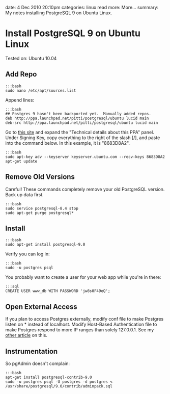 date: 4 Dec 2010 20:10pm
categories: linux
read more: More&#8230;
summary: My notes installing PostgreSQL 9 on Ubuntu Linux.

# Install PostgreSQL 9 on Ubuntu Linux

Tested on: Ubuntu 10.04

## Add Repo

    :::bash
    sudo nano /etc/apt/sources.list

Append lines:

    :::bash
    ## Postgres 9 hasn't been backported yet.  Manually added repos.
    deb http://ppa.launchpad.net/pitti/postgresql/ubuntu lucid main 
    deb-src http://ppa.launchpad.net/pitti/postgresql/ubuntu lucid main

Go to [this site](https://launchpad.net/~pitti/+archive/postgresql) and expand the "Technical details about this PPA" panel.  Under Signing Key, copy everything to the right of the slash \[/\], and paste into the command below.  In this example, it is "8683D8A2".

    :::bash
    sudo apt-key adv --keyserver keyserver.ubuntu.com --recv-keys 8683D8A2
    apt-get update

## Remove Old Versions

Careful!  These commands completely remove your old PostgreSQL version.  Back up data first.

    :::bash
    sudo service postgresql-8.4 stop
    sudo apt-get purge postgresql*

## Install

    :::bash
    sudo apt-get install postgresql-9.0

Verify you can log in:

    :::bash
    sudo -u postgres psql

You probably want to create a user for your web app while you're in there:

    :::sql
    CREATE USER www_db WITH PASSWORD 'jw8s0F49eQ';

## Open External Access

If you plan to access Postgres externally, modify conf file to make Postgres listen on * instead of localhost.  Modify Host-Based Authentication file to make Postgres respond to more IP ranges than solely 127.0.0.1.  See my [other article](/2009/5/25/install-ubuntu-9-04-server-edition-rails-php-passenger-postgresql-and-mysql) on this.

## Instrumentation

So pgAdmin doesn't complain:

    :::bash
    apt-get install postgresql-contrib-9.0
    sudo -u postgres psql -U postgres -d postgres < /usr/share/postgresql/9.0/contrib/adminpack.sql

